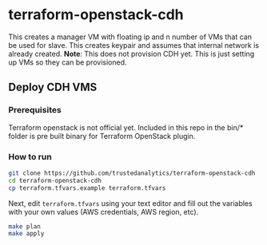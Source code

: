 # terraform-openstack-cdh


This creates a manager VM with floating ip and n number of VMs that can be used for slave. This creates keypair and assumes that internal network is already created.
**Note**: This does not provision CDH yet. This is just setting up VMs so they can be provisioned.


## Deploy CDH VMS

### Prerequisites

Terraform openstack is not official yet. Included in this repo in the bin/* folder is pre built binary for Terraform OpenStack plugin.

### How to run

```bash
git clone https://github.com/trustedanalytics/terraform-openstack-cdh
cd terraform-openstack-cdh
cp terraform.tfvars.example terraform.tfvars
```

Next, edit `terraform.tfvars` using your text editor and fill out the variables with your own values (AWS credentials, AWS region, etc).

```bash
make plan
make apply
```
